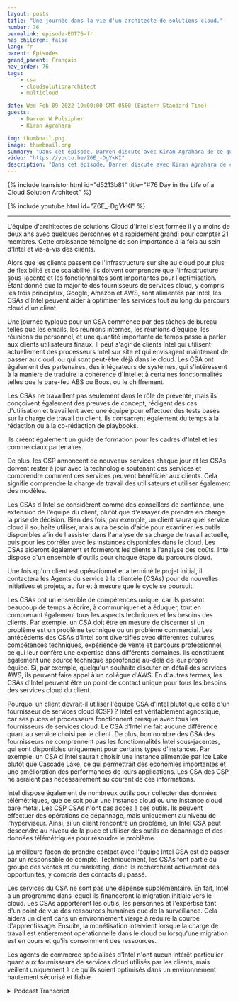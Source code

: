 ```yaml
---
layout: posts
title: "Une journée dans la vie d'un architecte de solutions cloud."
number: 76
permalink: episode-EDT76-fr
has_children: false
lang: fr
parent: Épisodes
grand_parent: Français
nav_order: 76
tags:
    - csa
    - cloudsolutionarchitect
    - multicloud

date: Wed Feb 09 2022 19:00:00 GMT-0500 (Eastern Standard Time)
guests:
    - Darren W Pulsipher
    - Kiran Agrahara

img: thumbnail.png
image: thumbnail.png
summary: "Dans cet épisode, Darren discute avec Kiran Agrahara de ce que les architectes de solutions Cloud d'Intel (CSA) font dans une journée pour bénéficier non seulement aux fournisseurs de services Cloud (CSP), mais aussi aux utilisateurs finaux."
video: "https://youtu.be/Z6E_-DgYkKI"
description: "Dans cet épisode, Darren discute avec Kiran Agrahara de ce que les architectes de solutions Cloud d'Intel (CSA) font dans une journée pour bénéficier non seulement aux fournisseurs de services Cloud (CSP), mais aussi aux utilisateurs finaux."
---
```


<div>
{% include transistor.html id="d5213b81" title="#76 Day in the Life of a Cloud Solution Architect" %}

{% include youtube.html id="Z6E_-DgYkKI" %}
</div>

---

L'équipe d'architectes de solutions Cloud d'Intel s'est formée il y a moins de deux ans avec quelques personnes et a rapidement grandi pour compter 21 membres. Cette croissance témoigne de son importance à la fois au sein d'Intel et vis-à-vis des clients.

Alors que les clients passent de l'infrastructure sur site au cloud pour plus de flexibilité et de scalabilité, ils doivent comprendre que l'infrastructure sous-jacente et les fonctionnalités sont importantes pour l'optimisation. Étant donné que la majorité des fournisseurs de services cloud, y compris les trois principaux, Google, Amazon et AWS, sont alimentés par Intel, les CSAs d'Intel peuvent aider à optimiser les services tout au long du parcours cloud d'un client.

Une journée typique pour un CSA commence par des tâches de bureau telles que les emails, les réunions internes, les réunions d'équipe, les réunions du personnel, et une quantité importante de temps passé à parler aux clients utilisateurs finaux. Il peut s'agir de clients Intel qui utilisent actuellement des processeurs Intel sur site et qui envisagent maintenant de passer au cloud, ou qui sont peut-être déjà dans le cloud. Les CSA ont également des partenaires, des intégrateurs de systèmes, qui s'intéressent à la manière de traduire la cohérence d'Intel et à certaines fonctionnalités telles que le pare-feu ABS ou Boost ou le chiffrement.

Les CSAs ne travaillent pas seulement dans le rôle de prévente, mais ils conçoivent également des preuves de concept, rédigent des cas d'utilisation et travaillent avec une équipe pour effectuer des tests basés sur la charge de travail du client. Ils consacrent également du temps à la rédaction ou à la co-rédaction de playbooks.

Ils créent également un guide de formation pour les cadres d'Intel et les commerciaux partenaires.

De plus, les CSP annoncent de nouveaux services chaque jour et les CSAs doivent rester à jour avec la technologie soutenant ces services et comprendre comment ces services peuvent bénéficier aux clients. Cela signifie comprendre la charge de travail des utilisateurs et utiliser également des modèles.

Les CSAs d'Intel se considèrent comme des conseillers de confiance, une extension de l'équipe du client, plutôt que d'essayer de prendre en charge la prise de décision. Bien des fois, par exemple, un client saura quel service cloud il souhaite utiliser, mais aura besoin d'aide pour examiner les outils disponibles afin de l'assister dans l'analyse de sa charge de travail actuelle, puis pour les corréler avec les instances disponibles dans le cloud. Les CSAs aideront également et formeront les clients à l'analyse des coûts. Intel dispose d'un ensemble d'outils pour chaque étape du parcours cloud.

Une fois qu'un client est opérationnel et a terminé le projet initial, il contactera les Agents du service à la clientèle (CSAs) pour de nouvelles initiatives et projets, au fur et à mesure que le cycle se poursuit.

Les CSAs ont un ensemble de compétences unique, car ils passent beaucoup de temps à écrire, à communiquer et à éduquer, tout en comprenant également tous les aspects techniques et les besoins des clients. Par exemple, un CSA doit être en mesure de discerner si un problème est un problème technique ou un problème commercial. Les antécédents des CSAs d'Intel sont diversifiés avec différentes cultures, compétences techniques, expérience de vente et parcours professionnel, ce qui leur confère une expertise dans différents domaines. Ils constituent également une source technique approfondie au-delà de leur propre équipe. Si, par exemple, quelqu'un souhaite discuter en détail des services AWS, ils peuvent faire appel à un collègue d'AWS. En d'autres termes, les CSAs d'Intel peuvent être un point de contact unique pour tous les besoins des services cloud du client.

Pourquoi un client devrait-il utiliser l'équipe CSA d'Intel plutôt que celle d'un fournisseur de services cloud (CSP) ? Intel est véritablement agnostique, car ses puces et processeurs fonctionnent presque avec tous les fournisseurs de services cloud. Le CSA d'Intel ne fait aucune différence quant au service choisi par le client. De plus, bon nombre des CSA des fournisseurs ne comprennent pas les fonctionnalités Intel sous-jacentes, qui sont disponibles uniquement pour certains types d'instances. Par exemple, un CSA d'Intel saurait choisir une instance alimentée par Ice Lake plutôt que Cascade Lake, ce qui permettrait des économies importantes et une amélioration des performances de leurs applications. Les CSA des CSP ne seraient pas nécessairement au courant de ces informations.

Intel dispose également de nombreux outils pour collecter des données télémétriques, que ce soit pour une instance cloud ou une instance cloud bare metal. Les CSP CSAs n'ont pas accès à ces outils. Ils peuvent effectuer des opérations de dépannage, mais uniquement au niveau de l'hyperviseur. Ainsi, si un client rencontre un problème, un Intel CSA peut descendre au niveau de la puce et utiliser des outils de dépannage et des données télémétriques pour résoudre le problème.

La meilleure façon de prendre contact avec l'équipe Intel CSA est de passer par un responsable de compte. Techniquement, les CSAs font partie du groupe des ventes et du marketing, donc ils recherchent activement des opportunités, y compris des contacts du passé.

Les services du CSA ne sont pas une dépense supplémentaire. En fait, Intel a un programme dans lequel ils financeront la migration initiale vers le cloud. Les CSAs apporteront les outils, les personnes et l'expertise tant d'un point de vue des ressources humaines que de la surveillance. Cela aidera un client dans un environnement vierge à réduire la courbe d'apprentissage. Ensuite, la monétisation intervient lorsque la charge de travail est entièrement opérationnelle dans le cloud ou lorsqu'une migration est en cours et qu'ils consomment des ressources.

Les agents de commerce spécialisés d'Intel n'ont aucun intérêt particulier quant aux fournisseurs de services cloud utilisés par les clients, mais veillent uniquement à ce qu'ils soient optimisés dans un environnement hautement sécurisé et fiable.



<details>
<summary> Podcast Transcript </summary>

<p></p>

</details>
